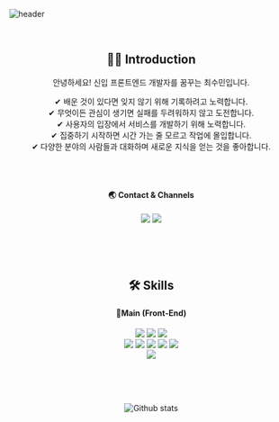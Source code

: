 ![header](https://capsule-render.vercel.app/api?type=waving&color=auto&height=300&section=header&text=Welcome!😊&desc=This%20is%20Sumin%20playground.%20&fontSize=90&descSize=30&fontColor=ffffff&fontAlignY=40)

<br>

<div align=center>
  <h2>💁‍♂️ Introduction</h2>
  <p>안녕하세요! 신입 프론트엔드 개발자를 꿈꾸는 최수민입니다.</p>
  <span>✔ 배운 것이 있다면 잊지 않기 위해 기록하려고 노력합니다.</span>
  <br>
  <span>✔ 무엇이든 관심이 생기면 실패를 두려워하지 않고 도전합니다.</span>
  <br>
  <span>✔ 사용자의 입장에서 서비스를 개발하기 위해 노력합니다.</span>
  <br>
  <span>✔ 집중하기 시작하면 시간 가는 줄 모르고 작업에 몰입합니다.</span>
  <br>
  <span>✔ 다양한 분야의 사람들과 대화하며 새로운 지식을 얻는 것을 좋아합니다.</span>
  
  <br><br>
  
  <h4>🌏 Contact & Channels</h4>
  <img src="https://img.shields.io/badge/xhem159@gmail.com-EA4335?style=flat&logo=Gmail&logoColor=white" />
  <a href="https://dsuumb.tistory.com" target="_blank">
    <img src="https://img.shields.io/badge/Blog-EA5220?style=flat&logo=Tistory&logoColor=white" />
  </a>
</div>

<br><br><br>

<div align=center>
  <h2>🛠️ Skills</h2>
  <h4>🌱Main (Front-End)</h4>
  <img src="https://img.shields.io/badge/javascript-F7DF1E?style=for-the-badge&logo=JavaScript&logoColor=white" />
  <img src="https://img.shields.io/badge/html-E34F26?style=for-the-badge&logo=HTML5&logoColor=white" />
  <img src="https://img.shields.io/badge/css-1572B6?style=for-the-badge&logo=CSS3&logoColor=white" />
  <br>
  <img src="https://img.shields.io/badge/react-61DAFB?style=for-the-badge&logo=React&logoColor=white" />
  <img src="https://img.shields.io/badge/next.js-000000?style=for-the-badge&logo=Next.js&logoColor=white" />
  <img src="https://img.shields.io/badge/typescript-3178C6?style=for-the-badge&logo=TypeScript&logoColor=white" />
  <img src="https://img.shields.io/badge/redux-764ABC?style=for-the-badge&logo=Redux&logoColor=white" />
  <img src="https://img.shields.io/badge/redux%20saga-999999?style=for-the-badge&logo=Redux-Saga&logoColor=white" />
  <br>
  <img src="https://img.shields.io/badge/styled%20components-DB7093?style=for-the-badge&logo=styled-components&logoColor=white" />
</div>

<br><br><br>

<div align=center>

  ![Github stats](https://github-readme-stats-tnals545.vercel.app/api?username=tnals545)
  
</div>

<!--
**tnals545/tnals545** is a ✨ _special_ ✨ repository because its `README.md` (this file) appears on your GitHub profile.

Here are some ideas to get you started:

- 🔭 I’m currently working on ...
- 🌱 I’m currently learning ...
- 👯 I’m looking to collaborate on ...
- 🤔 I’m looking for help with ...
- 💬 Ask me about ...
- 📫 How to reach me: ...
- 😄 Pronouns: ...
- ⚡ Fun fact: ...
-->

